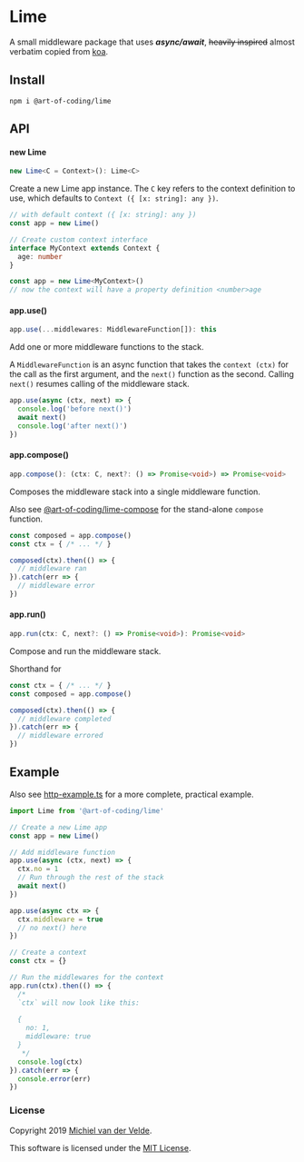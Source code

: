 # Lime

A small middleware package that uses ***async/await***, ~~heavily inspired~~ almost
verbatim copied from [koa](https://github.com/koajs/koa).

## Install

```
npm i @art-of-coding/lime
```

## API

#### new Lime

```ts
new Lime<C = Context>(): Lime<C>
```

Create a new Lime app instance. The `C` key refers to the context definition to use,
which defaults to `Context ({ [x: string]: any })`.

```ts
// with default context ({ [x: string]: any })
const app = new Lime()

// Create custom context interface
interface MyContext extends Context {
  age: number
}

const app = new Lime<MyContext>()
// now the context will have a property definition <number>age
```

#### app.use()

```ts
app.use(...middlewares: MiddlewareFunction[]): this
```

Add one or more middleware functions to the stack.

A `MiddlewareFunction` is an async function that takes the `context (ctx)` for the
call as the first argument, and the `next()` function as the second. Calling `next()`
resumes calling of the middleware stack.

```ts
app.use(async (ctx, next) => {
  console.log('before next()')
  await next()
  console.log('after next()')
})
```

#### app.compose()

```ts
app.compose(): (ctx: C, next?: () => Promise<void>) => Promise<void>
```

Composes the middleware stack into a single middleware function.

Also see [@art-of-coding/lime-compose](https://github.com/Art-of-Coding/lime-compose)
for the stand-alone `compose` function.

```ts
const composed = app.compose()
const ctx = { /* ... */ }

composed(ctx).then(() => {
  // middleware ran
}).catch(err => {
  // middleware error
})
```

#### app.run()

```ts
app.run(ctx: C, next?: () => Promise<void>): Promise<void>
```

Compose and run the middleware stack.

Shorthand for

```ts
const ctx = { /* ... */ }
const composed = app.compose()

composed(ctx).then(() => {
  // middleware completed
}).catch(err => {
  // middleware errored
})
```

## Example

Also see [http-example.ts](src/examples/http-example.ts) for a more complete, practical
example.

```ts
import Lime from '@art-of-coding/lime'

// Create a new Lime app
const app = new Lime()

// Add middleware function
app.use(async (ctx, next) => {
  ctx.no = 1
  // Run through the rest of the stack
  await next()
})

app.use(async ctx => {
  ctx.middleware = true
  // no next() here
})

// Create a context
const ctx = {}

// Run the middlewares for the context
app.run(ctx).then(() => {
  /*
  `ctx` will now look like this:
  
  {
    no: 1,
    middleware: true
  }
   */
  console.log(ctx)
}).catch(err => {
  console.error(err)
})
```

### License

Copyright 2019 [Michiel van der Velde](http://www.michielvdvelde.nl).

This software is licensed under the [MIT License](LICENSE).
